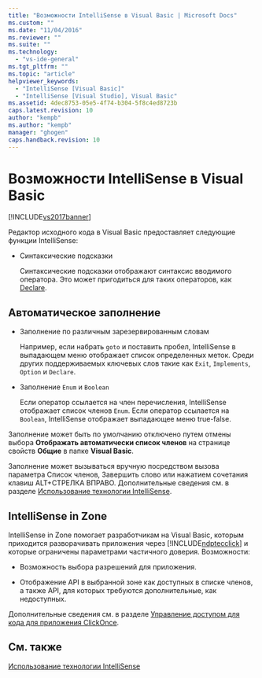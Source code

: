 ```yaml
---
title: "Возможности IntelliSense в Visual Basic | Microsoft Docs"
ms.custom: ""
ms.date: "11/04/2016"
ms.reviewer: ""
ms.suite: ""
ms.technology: 
  - "vs-ide-general"
ms.tgt_pltfrm: ""
ms.topic: "article"
helpviewer_keywords: 
  - "IntelliSense [Visual Basic]"
  - "IntelliSense [Visual Studio], Visual Basic"
ms.assetid: 4dec8753-05e5-4f74-b304-5f8c4ed8723b
caps.latest.revision: 10
author: "kempb"
ms.author: "kempb"
manager: "ghogen"
caps.handback.revision: 10
---
```

# Возможности IntelliSense в Visual Basic
[!INCLUDE[vs2017banner](../code-quality/includes/vs2017banner.md)]

Редактор исходного кода в Visual Basic предоставляет следующие функции IntelliSense:  
  
-   Синтаксические подсказки  
  
     Синтаксические подсказки отображают синтаксис вводимого оператора.  Это может пригодиться для таких операторов, как [Declare](/dotnet/visual-basic/language-reference/statements/declare-statement).  
  
## Автоматическое заполнение  
  
-   Заполнение по различным зарезервированным словам  
  
     Например, если набрать `goto` и поставить пробел, IntelliSense в выпадающем меню отображает список определенных меток.  Среди других поддерживаемых ключевых слов такие как `Exit`, `Implements`, `Option` и `Declare`.  
  
-   Заполнение `Enum` и `Boolean`  
  
     Если оператор ссылается на член перечисления, IntelliSense отображает список членов `Enum`.  Если оператор ссылается на `Boolean`, IntelliSense отображает выпадающее меню true\-false.  
  
 Заполнение может быть по умолчанию отключено путем отмены выбора **Отображать автоматически список членов** на странице свойств **Общие** в папке **Visual Basic**.  
  
 Заполнение может вызываться вручную посредством вызова параметра Список членов, Завершить слово или нажатием сочетания клавиш ALT\+СТРЕЛКА ВПРАВО.  Дополнительные сведения см. в разделе [Использование технологии IntelliSense](../ide/using-intellisense.md).  
  
## IntelliSense in Zone  
 IntelliSense in Zone помогает разработчикам на Visual Basic, которым приходится разворачивать приложения через [!INCLUDE[ndptecclick](../deployment/includes/ndptecclick_md.md)] и которые ограничены параметрами частичного доверия.  Возможности:  
  
-   Возможность выбора разрешений для приложения.  
  
-   Отображение API в выбранной зоне как доступных в списке членов, а также API, для которых требуются дополнительные, как недоступных.  
  
 Дополнительные сведения см. в разделе [Управление доступом для кода для приложения ClickOnce](../deployment/code-access-security-for-clickonce-applications.md).  
  
## См. также  
 [Использование технологии IntelliSense](../ide/using-intellisense.md)